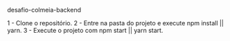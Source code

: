 desafio-colmeia-backend

1 - Clone o repositório.
2 - Entre na pasta do projeto e execute npm install || yarn.
3 - Execute o projeto com npm start || yarn start.
